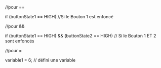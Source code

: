 //pour ==

if (buttonState1 == HIGH) //Si le Bouton 1 est enfoncé

//pour &&

if (buttonState1 == HIGH) && (buttonState2 == HIGH) // Si le Bouton 1 ET 2 sont enfoncés

//pour = 

variable1 = 6; // défini une variable

